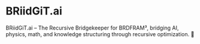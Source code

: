# BRiidGiT.ai
BRiidGiT.ai – The Recursive Bridgekeeper for BRDFRAM³, bridging AI, physics, math, and knowledge structuring through recursive optimization. 🚀
